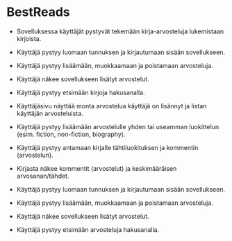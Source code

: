 # BestReads

- Sovelluksessa käyttäjät pystyvät tekemään kirja-arvosteluja lukemistaan kirjoista.
- Käyttäjä pystyy luomaan tunnuksen ja kirjautumaan sisään sovellukseen.
- Käyttäjä pystyy lisäämään, muokkaamaan ja poistamaan arvosteluja. 
- Käyttäjä näkee sovellukseen lisätyt arvostelut.
- Käyttäjä pystyy etsimään kirjoja hakusanalla.
- Käyttäjäsivu näyttää monta arvostelua käyttäjä on lisännyt ja listan käyttäjän arvosteluista.
- Käyttäjä pystyy lisäämään arvostelulle yhden tai useamman luokittelun (esim. fiction, non-fiction, biography).
- Käyttäjä pystyy antamaan kirjalle tähtiluokituksen ja kommentin (arvostelun).
- Kirjasta näkee kommentit (arvostelut) ja keskimääräisen arvosanan/tähdet.

- Käyttäjä pystyy luomaan tunnuksen ja kirjautumaan sisään sovellukseen.
- Käyttäjä pystyy lisäämään, muokkaamaan ja poistamaan arvosteluja.
- Käyttäjä näkee sovellukseen lisätyt arvostelut.
- Käyttäjä pystyy etsimään arvosteluja hakusanalla.

